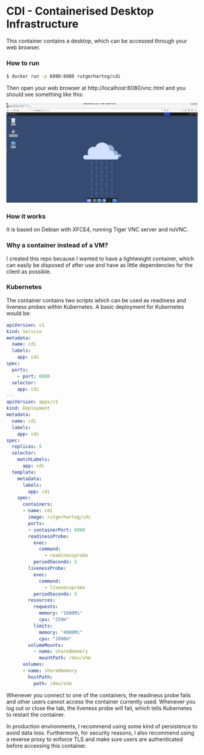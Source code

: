 # CDI - Containerised Desktop Infrastructure
This container contains a desktop, which can be accessed through your web browser.

### How to run
```bash
$ docker run -p 6080:6080 rutgerhartog/cdi
```

Then open your web browser at http://localhost:6080/vnc.html and you should see something like this:

![](doc/cdi.png)
### How it works
It is based on Debian with XFCE4, running Tiger VNC server and noVNC.

### Why a container instead of a VM?
I created this repo because I wanted to have a lightweight container, which can easily be disposed of after use and have as little dependencies for the client as possible.

### Kubernetes
The container contains two scripts which can be used as readiness and liveness probes within Kubernetes. A basic deployment for Kubernetes would be:

```yaml
apiVersion: v1
kind: Service
metadata:
  name: cdi
  labels:
    app: cdi
spec:
  ports:
    - port: 6080
  selector:
    app: cdi
---
apiVersion: apps/v1
kind: Deployment
metadata:
  name: cdi
  labels:
    app: cdi
spec:
  replicas: 5
  selector:
    matchLabels:
      app: cdi
  template:
    metadata:
      labels:
        app: cdi
    spec:
      containers:
      - name: cdi
        image: rutgerhartog/cdi
        ports:
        - containerPort: 6080
        readinessProbe:
          exec:
            command:
              - readinessprobe
          periodSeconds: 5
        livenessProbe:
          exec:
            command:
              - livenessprobe
          periodSeconds: 5
        resources:
          requests:
            memory: "1000Mi"
            cpu: "250m"
          limits:
            memory: "4000Mi"
            cpu: "1000m"
        volumeMounts:
          - name: sharedmemory
            mountPath: /dev/shm          
      volumes:
      - name: sharedmemory
        hostPath:
          path: /dev/shm
```
Whenever you connect to one of the containers, the readiness probe fails and other users cannot access the container currently used. Whenever you log out or close the tab, the liveness probe will fail, which tells Kubernetes to restart the container.

In production environments, I recommend using some kind of persistence to avoid data loss. Furthermore, for security reasons, I also recommend using a reverse proxy to enforce TLS and make sure users are authenticated before accessing this container.
